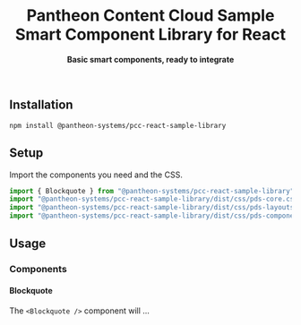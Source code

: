 <div align="center">
	<h1>Pantheon Content Cloud Sample Smart Component Library for React</h1>
	<p>
		<b>Basic smart components, ready to integrate</b>
	</p>
	<br>
</div>

## Installation

```console
npm install @pantheon-systems/pcc-react-sample-library
```

## Setup

Import the components you need and the CSS.

```javascript
import { Blockquote } from "@pantheon-systems/pcc-react-sample-library";
import "@pantheon-systems/pcc-react-sample-library/dist/css/pds-core.css";
import "@pantheon-systems/pcc-react-sample-library/dist/css/pds-layouts.css";
import "@pantheon-systems/pcc-react-sample-library/dist/css/pds-components.css";
```

## Usage

### Components

#### Blockquote

The `<Blockquote />` component will ...